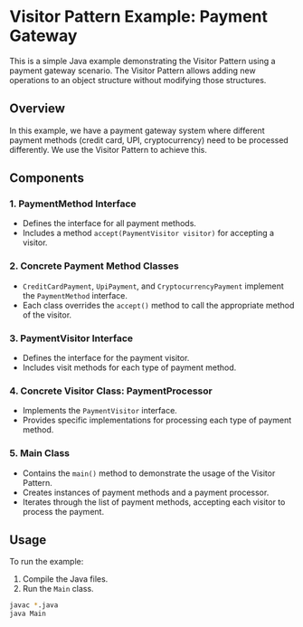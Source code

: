 # Visitor Pattern Example: Payment Gateway

This is a simple Java example demonstrating the Visitor Pattern using a payment gateway scenario. The Visitor Pattern
allows adding new operations to an object structure without modifying those structures.

## Overview

In this example, we have a payment gateway system where different payment methods (credit card, UPI, cryptocurrency)
need to be processed differently. We use the Visitor Pattern to achieve this.

## Components

### 1. PaymentMethod Interface

- Defines the interface for all payment methods.
- Includes a method `accept(PaymentVisitor visitor)` for accepting a visitor.

### 2. Concrete Payment Method Classes

- `CreditCardPayment`, `UpiPayment`, and `CryptocurrencyPayment` implement the `PaymentMethod` interface.
- Each class overrides the `accept()` method to call the appropriate method of the visitor.

### 3. PaymentVisitor Interface

- Defines the interface for the payment visitor.
- Includes visit methods for each type of payment method.

### 4. Concrete Visitor Class: PaymentProcessor

- Implements the `PaymentVisitor` interface.
- Provides specific implementations for processing each type of payment method.

### 5. Main Class

- Contains the `main()` method to demonstrate the usage of the Visitor Pattern.
- Creates instances of payment methods and a payment processor.
- Iterates through the list of payment methods, accepting each visitor to process the payment.

## Usage

To run the example:

1. Compile the Java files.
2. Run the `Main` class.

```bash
javac *.java
java Main

